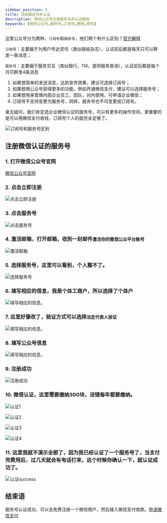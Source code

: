 ```yaml
---
sidebar_position: 5
title: 注册服务号并认证
description: 微信公众号注册服务号并认证教程
keywords: [微信公众号,服务号,订阅号,教程,微信]
---
```



这里公众号分为两种，`订阅号`和`服务号`，他们两个有什么区别？[官方解释](https://kf.qq.com/faq/120911VrYVrA130805byM32u.html)

`订阅号`：主要偏于为用户传达资讯（类似报纸杂志），认证前后都是每天只可以群发一条消息；

`服务号`：主要偏于服务交互（类似银行，114，提供服务查询），认证前后都是每个月可群发4条消息


1. 如果想简单的发送消息，达到宣传效果，建议可选择订阅号；
2. 如果想用公众号获得更多的功能，例如开通微信支付，建议可以选择服务号；
3. 如果想用来管理内部企业员工、团队，对内使用，可申请企业微信；
4. 订阅号不支持变更为服务号，同样，服务号也不可变更成订阅号。

毫无疑问，我们肯定选企业微信认证的服务号，可以有更多的操作空间，更重要的是可以用微信支付收钱，订阅号个人的就完全足够了。

![订阅号和服务号区别](./img/register/register1.png)




## 注册微信认证的服务号

### 1. 打开微信公众号官网
   
[微信公众号官网](https://mp.weixin.qq.com)

### 2. 点击立即注册
   
![点击立即注册](./img/register/register2.png)

### 3. 点击服务号 
   
![点击服务号](./img/register/register3.png)

### 4. 激活邮箱，打开邮箱，收到一封邮件`激活你的微信公众平台账号 `
   
![激活邮箱](./img/register/register4.png)   

### 5. 选择服务号，这里可以看到，个人整不了。
   
![选择服务号](./img/register/register5.png)   

### 6. 填写相应的信息，我是个体工商户，所以选择了个体户
   
![填写相应的信息。](./img/register/register6.png)     

### 7. 这里好像改了，验证方式可以选择`法定代表人验证`
   
![填写相应的信息。](./img/register/register7.png)       

### 8. 填写公众号信息
   
![填写相应的信息。](./img/register/register8.png)          

### 9. 注册成功

![注册成功](./img/register/register9.png)     

### 10. 微信认证，这里需要缴纳300块，没错每年都要缴纳。

![认证1](./img/register/register10.png)   

![认证2](./img/register/register11.png)  

![认证3](./img/register/register12.png)     
   
![认证4](./img/register/register13.png)     

### 11. 这里我就不演示全部了，因为我已经认证了一个服务号了，当支付完费用后，过几天就会有电话打来，这个时候你确认一下，就认证成功了。

![认证success](./img/register/register14.png)   

## 结束语

服务号认证成功，可以去免费注册一个微信商户，然后接入微信支付收款。[申请微信支付](/docs/wechat-pay/applyment)